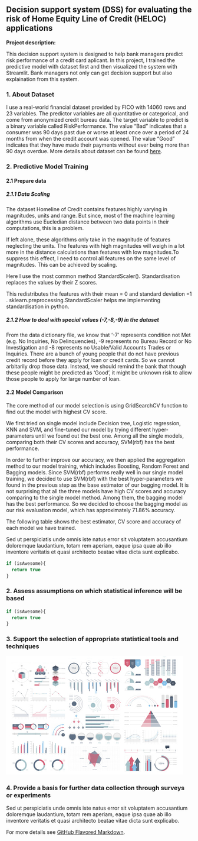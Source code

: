 ## Decision support system (DSS) for evaluating the risk of Home Equity Line of Credit (HELOC) applications

**Project description:** 

This decision support system is designed to help bank managers predict risk performance of a credit card aplicant. In this project, I trained the predictive model with dataset first and then visualized the system with Streamlit. Bank managers not only can get decision support but also explaination from this system.



### 1. About Dataset

I use a real-world financial dataset provided by FICO with 14060 rows and 23 variables. The predictor variables are all quantitative or categorical, and come from anonymized credit bureau data. The target variable to predict is a binary variable called RiskPerformance. The value “Bad” indicates that a consumer was 90 days past due or worse at least once over a period of 24 months from when the credit account was opened. The value “Good” indicates that they have made their payments without ever being more than 90 days overdue. More details about dataset can be found [here](https://community.fico.com/s/explainable-machine-learning-challenge).

### 2. Predictive Model Training

#### 2.1 Prepare data

##### 2.1.1 Data Scaling

The dataset Homeline of Credit contains features highly varying in magnitudes, units and range. But since, most of the machine learning algorithms use Eucledian distance between two data points in their computations, this is a problem.

If left alone, these algorithms only take in the magnitude of features neglecting the units. The features with high magnitudes will weigh in a lot more in the distance calculations than features with low magnitudes.To suppress this effect, I need to control all features on the same level of magnitudes. This can be achieved by scaling.

Here I use the most common method StandardScaler(). Standardisation replaces the values by their Z scores.

This redistributes the features with their mean = 0 and standard deviation =1 . sklearn.preprocessing.StandardScaler helps me implementing standardisation in python.

##### 2.1.2 How to deal with special values (-7,-8,-9) in the dataset

From the data dictionary file, we know that ‘-7’ represents condition not Met (e.g. No Inquiries, No Delinquencies), -9 represents no Bureau Record or No Investigation and -8 represents no Usable/Valid Accounts Trades or Inquiries. There are a bunch of young people that do not have previous credit record before they apply for loan or credit cards. So we cannot arbitarily drop those data. Instead, we should remind the bank that though these people might be predicted as ‘Good’, it might be unknown risk to allow those people to apply for large number of loan.

#### 2.2 Model Comparison

The core method of our model selection is using GridSearchCV function to find out the model with highest CV score.

We first tried on single model include Decision tree, Logistic regression, KNN and SVM, and fine-tuned our model by trying different hyper-parameters until we found out the best one. Among all the single models, comparing both their CV scores and accuracy, SVM(rbf) has the best performance.

In order to further improve our accuracy, we then applied the aggregation method to our model training, which includes Boosting, Random Forest and Bagging models. Since SVM(rbf) performs really well in our single model training, we decided to use SVM(rbf) with the best hyper-parameters we found in the previous step as the base estimator of our bagging model. It is not surprising that all the three models have high CV scores and accuracy comparing to the single model method. Among them, the bagging model has the best performance. So we decided to choose the bagging model as our risk evaluation model, which has approximately 71.86% accuracy.

The following table shows the best estimator, CV score and accuracy of each model we have trained.







Sed ut perspiciatis unde omnis iste natus error sit voluptatem accusantium doloremque laudantium, totam rem aperiam, eaque ipsa quae ab illo inventore veritatis et quasi architecto beatae vitae dicta sunt explicabo. 

```javascript
if (isAwesome){
  return true
}
```

### 2. Assess assumptions on which statistical inference will be based

```javascript
if (isAwesome){
  return true
}
```

### 3. Support the selection of appropriate statistical tools and techniques

<img src="images/dummy_thumbnail.jpg?raw=true"/>

### 4. Provide a basis for further data collection through surveys or experiments

Sed ut perspiciatis unde omnis iste natus error sit voluptatem accusantium doloremque laudantium, totam rem aperiam, eaque ipsa quae ab illo inventore veritatis et quasi architecto beatae vitae dicta sunt explicabo. 

For more details see [GitHub Flavored Markdown](https://guides.github.com/features/mastering-markdown/).
